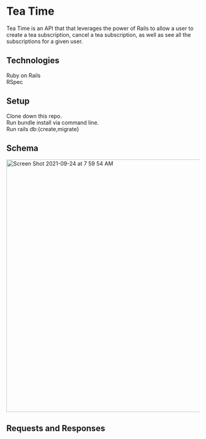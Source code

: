 # Tea Time

Tea Time is an API that that leverages the power of Rails to allow a user to create a tea subscription, cancel a tea subscription, as well as see all the subscriptions for a given user.

## Technologies
Ruby on Rails </br>
RSpec

## Setup
Clone down this repo. </br>
Run bundle install via command line. </br>
Run rails db:{create,migrate}

## Schema

<img width="659" alt="Screen Shot 2021-09-24 at 7 59 54 AM" src="https://user-images.githubusercontent.com/78196294/134687828-b9a70eff-1fe6-4f11-9b36-48095e96a610.png">

## Requests and Responses
